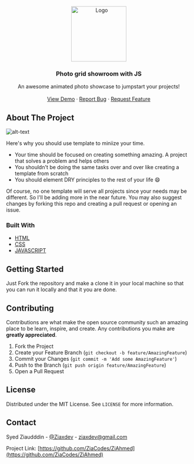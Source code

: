 <!-- PROJECT LOGO -->
<br />
<p align="center">
  <a href="#">
    <img src="https://github.com/ZiaCodes/ZiAhmed/blob/master/img/logo.png" alt="Logo" width="150" height="150">
  </a>

  <h3 align="center">Photo grid showroom with JS </h3>

  <p align="center">
    An awesome animated photo showcase to jumpstart your projects!
    <br />
    <br />
    <a href="https://imgshowroom.netlify.app/">View Demo</a>
    ·
    <a href="#">Report Bug</a>
    ·
    <a href="#">Request Feature</a>
  </p>
</p>

<!-- ABOUT THE PROJECT -->
## About The Project

![alt-text](https://github.com/ZiaCodes/ZiAhmed/tree/master/img/showcase.gif)

Here's why you should use template to miniize your time.
* Your time should be focused on creating something amazing. A project that solves a problem and helps others
* You shouldn't be doing the same tasks over and over like creating a template from scratch
* You should element DRY principles to the rest of your life :smile:

Of course, no one template will serve all projects since your needs may be different. So I'll be adding more in the near future. You may also suggest changes by forking this repo and creating a pull request or opening an issue. 


### Built With

* [HTML](https://en.wikipedia.org/wiki/HTML)
* [CSS](https://en.wikipedia.org/wiki/CSS)
* [JAVASCRIPT](https://en.wikipedia.org/wiki/JavaScript)



<!-- GETTING STARTED -->
## Getting Started

Just Fork the repository and make a clone it in your local machine so that you can run it locally and that it you are done.




## Contributing

Contributions are what make the open source community such an amazing place to be learn, inspire, and create. Any contributions you make are **greatly appreciated**.

1. Fork the Project
2. Create your Feature Branch (`git checkout -b feature/AmazingFeature`)
3. Commit your Changes (`git commit -m 'Add some AmazingFeature'`)
4. Push to the Branch (`git push origin feature/AmazingFeature`)
5. Open a Pull Request



<!-- LICENSE -->
## License

Distributed under the MIT License. See `LICENSE` for more information.



<!-- CONTACT -->
## Contact

Syed Ziaudddin - [@Ziaxdev](https://twitter.com/ziaxdev) - ziaxdev@gmail.com

Project Link: [https://github.com/ZiaCodes/ZiAhmed](https://github.com/ZiaCodes/ZiAhmed)









<!-- MARKDOWN LINKS & IMAGES -->
[contributors-shield]: https://img.shields.io/github/contributors/othneildrew/Best-README-Template.svg?style=for-the-badge
[contributors-url]: https://github.com/othneildrew/Best-README-Template/graphs/contributors
[forks-shield]: https://img.shields.io/github/forks/othneildrew/Best-README-Template.svg?style=for-the-badge
[forks-url]: https://github.com/othneildrew/Best-README-Template/network/members
[stars-shield]: https://img.shields.io/github/stars/othneildrew/Best-README-Template.svg?style=for-the-badge
[stars-url]: https://github.com/othneildrew/Best-README-Template/stargazers
[issues-shield]: https://img.shields.io/github/issues/othneildrew/Best-README-Template.svg?style=for-the-badge
[issues-url]: https://github.com/othneildrew/Best-README-Template/issues
[license-shield]: https://img.shields.io/github/license/othneildrew/Best-README-Template.svg?style=for-the-badge
[license-url]: https://github.com/othneildrew/Best-README-Template/blob/master/LICENSE.txt
[linkedin-shield]: https://img.shields.io/badge/-LinkedIn-black.svg?style=for-the-badge&logo=linkedin&colorB=555
[linkedin-url]: https://linkedin.com/in/othneildrew
[product-screenshot]: images/screenshot.png

